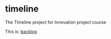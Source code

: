 # timeline

<p>The Timeline project for Innovation project course </p>
<p>This is: <a href="https://docs.google.com/spreadsheets/d/1qrRlF-4L_TjlUww65YYXkMqgTNp8O-wheIMAlia-0gQ/edit#gid=0" title="backlog">backlog</a></p>


